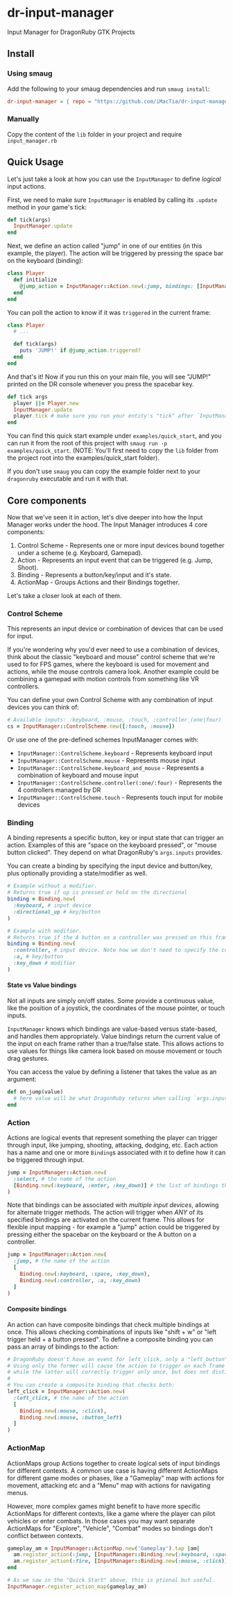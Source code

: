 # dr-input-manager

Input Manager for DragonRuby GTK Projects

## Install

### Using smaug

Add the following to your smaug dependencies and run `smaug install`:

```toml
dr-input-manager = { repo = "https://github.com/iMacTia/dr-input-manager" }
```

### Manually

Copy the content of the `lib` folder in your project and require `input_manager.rb`

## Quick Usage

Let's just take a look at how you can use the `InputManager` to define *logical* input actions.

First, we need to make sure `InputManager` is enabled by calling its `.update` method in your game's tick:

```ruby
def tick(args)
  InputManager.update
end
```

Next, we define an action called "jump" in one of our entities (in this example, the player).
The action will be triggered by pressing the space bar on the keyboard (binding):

```ruby
class Player
  def initialize
    @jump_action = InputManager::Action.new(:jump, bindings: [InputManager::Binding.new(:keyboard, :space)])
  end
end
```

You can poll the action to know if it was `triggered` in the current frame:

```ruby
class Player
  # ...

  def tick(args)
    puts 'JUMP!' if @jump_action.triggered?
  end
end
```

And that's it! Now if you run this on your main file, you will see "JUMP!" printed
on the DR console whenever you press the spacebar key.

```ruby
def tick args
  player ||= Player.new
  InputManager.update
  player.tick # make sure you run your entity's "tick" after `InputManager.update`
end
```

You can find this quick start example under `examples/quick_start`,
and you can run it from the root of this project with `smaug run -p examples/quick_start`.
(NOTE: You'll first need to copy the `lib` folder from the project root into the examples/quick_start folder).

If you don't use `smaug` you can copy the example folder next to your `dragonruby` executable and run it with that.

## Core components

Now that we've seen it in action, let's dive deeper into how the Input Manager works under the hood.
The Input Manager introduces 4 core components:
1. Control Scheme - Represents one or more input devices bound together under a scheme (e.g. Keyboard, Gamepad).
2. Action - Represents an input event that can be triggered (e.g. Jump, Shoot).
3. Binding - Represents a button/key/input and it's state.
4. ActionMap - Groups Actions and their Bindings together.

Let's take a closer look at each of them.

### Control Scheme

This represents an input device or combination of devices that can be used for input.

If you're wondering why you'd ever need to use a combination of devices, think about the classic "keyboard and mouse"
control scheme that we're used to for FPS games, where the keyboard is used for movement and actions,
while the mouse controls camera look. Another example could be combining a gamepad with motion controls
from something like VR controllers.

You can define your own Control Scheme with any combination of input devices you can think of:

```ruby
# Available inputs: :keyboard, :mouse, :touch, :controller_(one|four)
cs = InputManager::ControlScheme.new([:touch, :mouse])
```

Or use one of the pre-defined schemes InputManager comes with:
* `InputManager::ControlScheme.keyboard` - Represents keyboard input
* `InputManager::ControlScheme.mouse` - Represents mouse input
* `InputManager::ControlScheme.keyboard_and_mouse` - Represents a combination of keyboard and mouse input
* `InputManager::ControlScheme.controller(:one/:four)` - Represents the 4 controllers managed by DR
* `InputManager::ControlScheme.touch` - Represents touch input for mobile devices

### Binding

A binding represents a specific button, key or input state that can trigger an action.
Examples of this are "space on the keyboard pressed", or "mouse button clicked".
They depend on what DragonRuby's `args.inputs` provides.

You can create a binding by specifying the input device and button/key, plus optionally
providing a state/modifier as well.

```ruby
# Example without a modifier.
# Returns true if up is pressed or held on the directional
binding = Binding.new(
  :keyboard, # input device
  :directional_up # key/button
)

# Example with modifier.
# Returns true if the A button on a controller was pressed on this frame.
binding = Binding.new(
  :controller, # input device. Note how we don't need to specify the controller number, that's a concern for the scheme.
  :a, # key/button
  :key_down # modifier
)
```

#### State vs Value bindings

Not all inputs are simply on/off states. Some provide a continuous value, like the position of a joystick,
the coordinates of the mouse pointer, or touch inputs.

`InputManager` knows which bindings are value-based versus state-based, and handles them appropriately.
Value bindings return the current value of the input on each frame rather than a true/false state.
This allows actions to use values for things like camera look based on mouse movement or touch drag gestures.

You can access the value by defining a listener that takes the value as an argument:

```ruby
def on_jump(value)
  # here value will be what DragonRuby returns when calling `args.inputs.<binding>`
end
```

### Action

Actions are logical events that represent something the player can trigger through input,
like jumping, shooting, attacking, dodging, etc.
Each action has a name and one or more `Binding`s associated with it to define how it can be triggered through input.

```ruby
jump = InputManager::Action.new(
  :select, # the name of the action
  [Binding.new(:keyboard, :enter, :key_down)] # the list of bindings that trigger the action
)
```

Note that bindings can be associated with *multiple input devices*, allowing for alternate trigger methods.
The action will trigger when *ANY* of its specified bindings are activated on the current frame.
This allows for flexible input mapping - for example a "jump" action could be triggered by pressing
either the spacebar on the keyboard or the A button on a controller.

```ruby
jump = InputManager::Action.new(
  :jump, # the name of the action
  [
    Binding.new(:keyboard, :space, :key_down),
    Binding.new(:controller, :a, :key_down)
  ]
)
```

#### Composite bindings

An action can have composite bindings that check multiple bindings at once.
This allows checking combinations of inputs like "shift + w" or "left trigger held + a button pressed".
To define a composite binding you can pass an array of bindings to the action:

```ruby
# DragonRuby doesn't have an event for left_click, only a "left_button" and a generic "click" events.
# Using only the former will cause the action to trigger on each frame where the left button is held down, 
# while the latter will correctly trigger only once, but does not distinguish between different mouse buttons.
#
# You can create a composite binding that checks both:
left_click = InputManager::Action.new(
  :left_click, # the name of the action
  [
    Binding.new(:mouse, :click),
    Binding.new(:mouse, :button_left)
  ]
)
```

### ActionMap

ActionMaps group Actions together to create logical sets of input bindings for different contexts.
A common use case is having different ActionMaps for different game modes or phases, like a "Gameplay"
map with actions for movement, attacking etc and a "Menu" map with actions for navigating menus.

However, more complex games might benefit to have more specific ActionMaps for different contexts,
like a game where the player can pilot vehicles or enter combats. In those cases you may want
separate ActionMaps for "Explore", "Vehicle", "Combat" modes so bindings don't conflict between contexts.

```ruby
gameplay_am = InputManager::ActionMap.new('Gameplay').tap |am|
  am.register_action(:jump, [InputManager::Binding.new(:keyboard, :space, :key_down)])
  am.register_action(:fire, [InputManager::Binding.new(:mouse, :click)])
end

# As we saw in the "Quick Start" above, this is ptional but useful.
InputManager.register_action_map(gameplay_am)
```